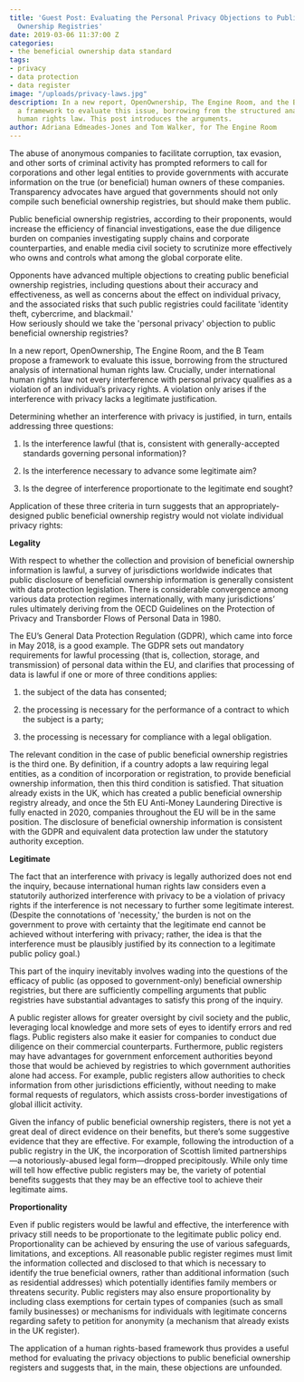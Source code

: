 ```yaml
---
title: 'Guest Post: Evaluating the Personal Privacy Objections to Public Beneficial
  Ownership Registries'
date: 2019-03-06 11:37:00 Z
categories:
- the beneficial ownership data standard
tags:
- privacy
- data protection
- data register
image: "/uploads/privacy-laws.jpg"
description: In a new report, OpenOwnership, The Engine Room, and the B Team propose
  a framework to evaluate this issue, borrowing from the structured analysis of international
  human rights law. This post introduces the arguments.
author: Adriana Edmeades-Jones and Tom Walker, for The Engine Room
---
```


The abuse of anonymous companies to facilitate corruption, tax evasion, and other sorts of criminal activity has prompted reformers to call for corporations and other legal entities to provide governments with accurate information on the true (or beneficial) human owners of these companies. Transparency advocates have argued that governments should not only compile such beneficial ownership registries, but should make them public.


Public beneficial ownership registries, according to their proponents, would increase the efficiency of financial investigations, ease the due diligence burden on companies investigating supply chains and corporate counterparties, and enable media civil society to scrutinize more effectively who owns and controls what among the global corporate elite.


Opponents have advanced multiple objections to creating public beneficial ownership registries, including questions about their accuracy and effectiveness, as well as concerns about the effect on individual privacy, and the associated risks that such public registries could facilitate 'identity theft, cybercrime, and blackmail.'\
How seriously should we take the 'personal privacy' objection to public beneficial ownership registries?


In a new report, OpenOwnership, The Engine Room, and the B Team propose a framework to evaluate this issue, borrowing from the structured analysis of international human rights law. Crucially, under international human rights law not every interference with personal privacy qualifies as a violation of an individual’s privacy rights. A violation only arises if the interference with privacy lacks a legitimate justification.

Determining whether an interference with privacy is justified, in turn, entails addressing three questions:

1. Is the interference lawful (that is, consistent with generally-accepted standards governing personal information)?

2. Is the interference necessary to advance some legitimate aim?

3. Is the degree of interference proportionate to the legitimate end sought?
   

Application of these three criteria in turn suggests that an appropriately-designed public beneficial ownership registry would not violate individual privacy rights:

**Legality**


With respect to whether the collection and provision of beneficial ownership information is lawful, a survey of jurisdictions worldwide indicates that public disclosure of beneficial ownership information is generally consistent with data protection legislation. There is considerable convergence among various data protection regimes internationally, with many jurisdictions’ rules ultimately deriving from the OECD Guidelines on the Protection of Privacy and Transborder Flows of Personal Data in 1980.


The EU’s General Data Protection Regulation (GDPR), which came into force in May 2018, is a good example. The GDPR sets out mandatory requirements for lawful processing (that is, collection, storage, and transmission) of personal data within the EU, and clarifies that processing of data is lawful if one or more of three conditions applies:

1. the subject of the data has consented;

2. the processing is necessary for the performance of a contract to which the subject is a party;

3. the processing is necessary for compliance with a legal obligation.


The relevant condition in the case of public beneficial ownership registries is the third one. By definition, if a country adopts a law requiring legal entities, as a condition of incorporation or registration, to provide beneficial ownership information, then this third condition is satisfied. That situation already exists in the UK, which has created a public beneficial ownership registry already, and once the 5th EU Anti-Money Laundering Directive is fully enacted in 2020, companies throughout the EU will be in the same position. The disclosure of beneficial ownership information is consistent with the GDPR and equivalent data protection law under the statutory authority exception.


**Legitimate**


The fact that an interference with privacy is legally authorized does not end the inquiry, because international human rights law considers even a statutorily authorized interference with privacy to be a violation of privacy rights if the interference is not necessary to further some legitimate interest. (Despite the connotations of 'necessity,' the burden is not on the government to prove with certainty that the legitimate end cannot be achieved without interfering with privacy; rather, the idea is that the interference must be plausibly justified by its connection to a legitimate public policy goal.)


This part of the inquiry inevitably involves wading into the questions of the efficacy of public (as opposed to government-only) beneficial ownership registries, but there are sufficiently compelling arguments that public registries have substantial advantages to satisfy this prong of the inquiry.


A public register allows for greater oversight by civil society and the public, leveraging local knowledge and more sets of eyes to identify errors and red flags. Public registers also make it easier for companies to conduct due diligence on their commercial counterparts. Furthermore, public registers may have advantages for government enforcement authorities beyond those that would be achieved by registries to which government authorities alone had access. For example, public registers allow authorities to check information from other jurisdictions efficiently, without needing to make formal requests of regulators, which assists cross-border investigations of global illicit activity.


Given the infancy of public beneficial ownership registers, there is not yet a great deal of direct evidence on their benefits, but there’s some suggestive evidence that they are effective. For example, following the introduction of a public registry in the UK, the incorporation of Scottish limited partnerships—a notoriously-abused legal form—dropped precipitously. While only time will tell how effective public registers may be, the variety of potential benefits suggests that they may be an effective tool to achieve their legitimate aims.


**Proportionality**


Even if public registers would be lawful and effective, the interference with privacy still needs to be proportionate to the legitimate public policy end. Proportionality can be achieved by ensuring the use of various safeguards, limitations, and exceptions. All reasonable public register regimes must limit the information collected and disclosed to that which is necessary to identify the true beneficial owners, rather than additional information (such as residential addresses) which potentially identifies family members or threatens security. Public registers may also ensure proportionality by including class exemptions for certain types of companies (such as small family businesses) or mechanisms for individuals with legitimate concerns regarding safety to petition for anonymity (a mechanism that already exists in the UK register).

The application of a human rights-based framework thus provides a useful method for evaluating the privacy objections to public beneficial ownership registers and suggests that, in the main, these objections are unfounded.